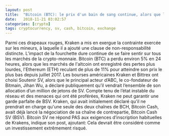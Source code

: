 ```yaml
---
layout: post
title:  "Bitcoin (BTC): le prix d'un bain de sang continue, alors que la guerre insoutenable du BCH fait rage"
date:   2018-11-21 03:02:57
categories: [crypto]
tags: cryptocurrency, sv, cash, bitcoin, exchange
---
```

Parmi ces drapeaux rouges, Kraken a mis en exergue la contrainte exercée sur les mineurs, à laquelle il a ajouté une clause de non-responsabilité distincte. L’impact de la fourchette dure continue de se faire sentir sur tous les marchés de la crypto-monnaie. Bitcoin (BTC) a perdu environ 5% en 24 heures, alors que les marchés de l'altcoin ont enregistré des pertes plus lourdes, l'Ethereum (ETH) reculant de plus de 11% pour atteindre son prix le plus bas depuis juillet 2017. Les bourses américaines Kraken et Bittrex ont choisi Soutenir SV, alors que le principal acteur d’ABC, le co-fondateur de Bitmain, Jihan Wu, a déclaré publiquement qu’il vendrait l’ensemble de son allocation d’un million de jetons de SV. Compte tenu de l’état instable du réseau et des menaces qui ont été proférées, Kraken ne peut garantir une garde parfaite de BSV. Kraken, qui avait initialement déclaré qu'il ne prendrait en charge qu'une seule des deux chaînes de BCH, Bitcoin Cash, avait déjà lancé la négociation de sa chaîne de contrepartie, Bitcoin Cash SV (BSV). Bitcoin SV ne répond PAS aux exigences d’inscription habituelles de Krakens, indique son post, ajoutant: Cela devrait être considéré comme un investissement extrêmement risqué.

